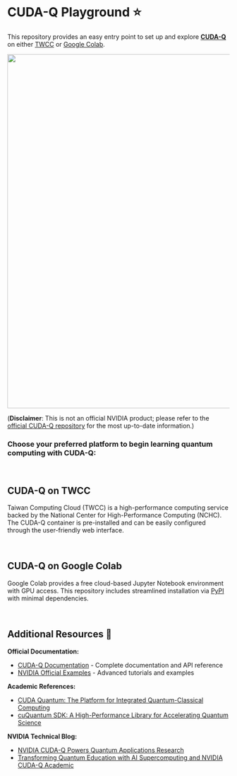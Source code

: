 # CUDA-Q Playground ⭐

This repository provides an easy entry point to set up and explore [**CUDA-Q**](https://developer.nvidia.com/cuda-q) on either [TWCC](https://github.com/Squirtle007/CUDA-Q/blob/main/README.md#cuda-q-on-twcc) or [Google Colab](https://github.com/Squirtle007/CUDA-Q/blob/main/README.md#cuda-q-on-colab).

<img src="https://github.com/Squirtle007/CUDA-Q/assets/66664309/9c2a0adb-da36-4628-b122-26ba07cf49cb" width="800">

(**Disclaimer**: This is not an official NVIDIA product; please refer to the [official CUDA-Q repository](https://github.com/NVIDIA/cuda-quantum/) for the most up-to-date information.)

### Choose your preferred platform to begin learning quantum computing with CUDA-Q:

<br>

## CUDA-Q on TWCC
Taiwan Computing Cloud (TWCC) is a high-performance computing service backed by the National Center for High-Performance Computing (NCHC). The CUDA-Q container is pre-installed and can be easily configured through the user-friendly web interface.

<br>

## CUDA-Q on Google Colab
Google Colab provides a free cloud-based Jupyter Notebook environment with GPU access. This repository includes streamlined installation via [PyPI](https://pypi.org/project/cudaq/) with minimal dependencies.

<br>

## Additional Resources 🔗

**Official Documentation:**
- [CUDA-Q Documentation](https://nvidia.github.io/cuda-quantum/latest/index.html) - Complete documentation and API reference
- [NVIDIA Official Examples](https://github.com/NVIDIA/cuda-quantum/tree/main/docs/sphinx/examples/python) - Advanced tutorials and examples

**Academic References:**
- [CUDA Quantum: The Platform for Integrated Quantum-Classical Computing](https://ieeexplore.ieee.org/abstract/document/10247886)
- [cuQuantum SDK: A High-Performance Library for Accelerating Quantum Science](https://ieeexplore.ieee.org/document/10313722)

**NVIDIA Technical Blog:**
- [NVIDIA CUDA-Q Powers Quantum Applications Research](https://developer.nvidia.com/blog/nvidia-cuda-q-powers-quantum-applications-research/)
- [Transforming Quantum Education with AI Supercomputing and NVIDIA CUDA-Q Academic](https://developer.nvidia.com/blog/transforming-quantum-education-with-ai-supercomputing-and-nvidia-cuda-q-academic/)
